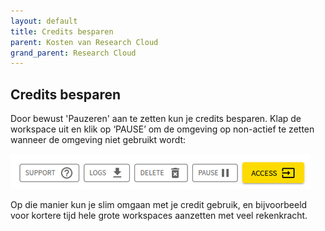 ```yaml
---
layout: default
title: Credits besparen
parent: Kosten van Research Cloud
grand_parent: Research Cloud
---
```


## Credits besparen
Door bewust 'Pauzeren' aan te zetten kun je credits besparen. Klap de workspace uit en klik op ‘PAUSE’ om de omgeving op non-actief te zetten wanneer de omgeving niet gebruikt wordt:
 
![](/assets/how-workspace-7.png)

Op die manier kun je slim omgaan met je credit gebruik, en bijvoorbeeld voor kortere tijd hele grote workspaces aanzetten met veel rekenkracht.
